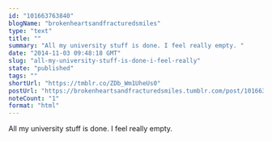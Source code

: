 ```yaml
---
id: "101663763840"
blogName: "brokenheartsandfracturedsmiles"
type: "text"
title: ""
summary: "All my university stuff is done. I feel really empty. "
date: "2014-11-03 09:48:18 GMT"
slug: "all-my-university-stuff-is-done-i-feel-really"
state: "published"
tags: ""
shortUrl: "https://tmblr.co/ZDb_Wm1UheUs0"
postUrl: "https://brokenheartsandfracturedsmiles.tumblr.com/post/101663763840/all-my-university-stuff-is-done-i-feel-really"
noteCount: "1"
format: "html"
---
```


All my university stuff is done. I feel really empty.